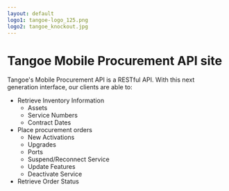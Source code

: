 ```yaml
---
layout: default
logo1: tangoe-logo_125.png
logo2: tangoe_knockout.jpg
---
```





# Tangoe Mobile Procurement API site

Tangoe's Mobile Procurement API is a RESTful API.  With this next generation interface, our clients are able to:

* Retrieve Inventory Information
  - Assets
  - Service Numbers
  - Contract Dates
* Place procurement orders
  * New Activations
  * Upgrades
  * Ports
  * Suspend/Reconnect Service
  * Update Features
  * Deactivate Service
* Retrieve Order Status

